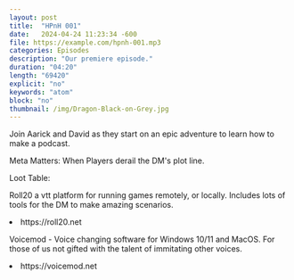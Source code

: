 ```yaml
---
layout: post
title:  "HPnH 001"
date:   2024-04-24 11:23:34 -600
file: https://example.com/hpnh-001.mp3
categories: Episodes
description: "Our premiere episode."
duration: "04:20"
length: "69420"
explicit: "no"
keywords: "atom"
block: "no"
thumbnail: /img/Dragon-Black-on-Grey.jpg
---
```


Join Aarick and David as they start on an epic adventure to learn how to make a podcast.


<!--more-->

Meta Matters:
When Players derail the DM's plot line.

Loot Table:

Roll20 a vtt platform for running games remotely, or locally. Includes lots of tools for the DM to make amazing scenarios.
<li>https://roll20.net</li>

Voicemod - Voice changing software for Windows 10/11 and MacOS. For those of us not gifted with the talent of immitating other voices.
<li>https://voicemod.net</li>
